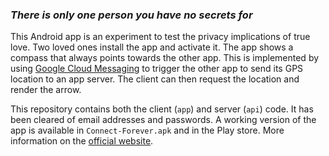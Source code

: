 ### *There is only one person you have no secrets for*

This Android app is an experiment to test the privacy implications of true love. Two loved ones install the app and activate it. The app shows a compass that always points towards the other app. This is implemented by using [Google Cloud Messaging](https://developer.android.com/google/gcm/index.html) to trigger the other app to send its GPS location to an app server. The client can then request the location and render the arrow.

This repository contains both the client (`app`) and server (`api`) code. It has been cleared of email addresses and passwords. A working version of the app is available in `Connect-Forever.apk` and in the Play store. More information on the [official website](http://www.connect-forever.com/).
